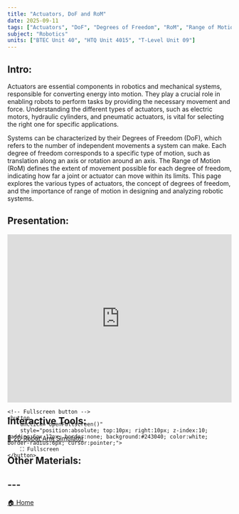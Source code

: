 ```yaml
---
title: "Actuators, DoF and RoM"
date: 2025-09-11
tags: ["Actuators", "DoF", "Degrees of Freedom", "RoM", "Range of Motion"]
subject: "Robotics"
units: ["BTEC Unit 40", "HTQ Unit 4015", "T-Level Unit 09"]
---
```


## Intro:

Actuators are essential components in robotics and mechanical systems, responsible for converting energy into motion. They play a crucial role in enabling robots to perform tasks by providing the necessary movement and force. Understanding the different types of actuators, such as electric motors, hydraulic cylinders, and pneumatic actuators, is vital for selecting the right one for specific applications.

Systems can be characterized by their Degrees of Freedom (DoF), which refers to the number of independent movements a system can make. Each degree of freedom corresponds to a specific type of motion, such as translation along an axis or rotation around an axis. The Range of Motion (RoM) defines the extent of movement possible for each degree of freedom, indicating how far a joint or actuator can move within its limits. This page explores the various types of actuators, the concept of degrees of freedom, and the importance of range of motion in designing and analyzing robotic systems.

## Presentation:

<div id="pdf-container" style="position: relative; width: 100%; height: 0; padding-top: 75%;">
    <iframe 
        id="pdf-frame"
        src="https://EngineeringShare.github.io/engineering-hub/presentations/Degrees of Freedom and Range of Motion.pdf"
        style="position: absolute; top: 0; left: 0; width: 100%; height: 100%; border: none;" 
        allowfullscreen
        webkitallowfullscreen
        mozallowfullscreen>
    </iframe>

    <!-- Fullscreen button -->
    <button 
        onclick="openFullscreen()" 
        style="position:absolute; top:10px; right:10px; z-index:10; padding:6px 12px; border:none; background:#243040; color:white; border-radius:6px; cursor:pointer;">
        ⛶ Fullscreen
    </button>
</div>

<script>
    function openFullscreen() {
        const elem = document.getElementById("pdf-frame");
        if (elem.requestFullscreen) {
            elem.requestFullscreen();
        } else if (elem.webkitRequestFullscreen) { // Safari
            elem.webkitRequestFullscreen();
        } else if (elem.msRequestFullscreen) { // IE11
            elem.msRequestFullscreen();
        }
    }
</script>

## Interactive Tools:

<a href="https://engineeringshare.github.io/engineering-hub/interactive/2D%20Robot%20Arm%20Simulation.html">🦾 2D Robot Arm Simulator</a>

## Other Materials:

## ---

<a href="https://engineeringshare.github.io/engineering-hub">🏠 Home</a>
